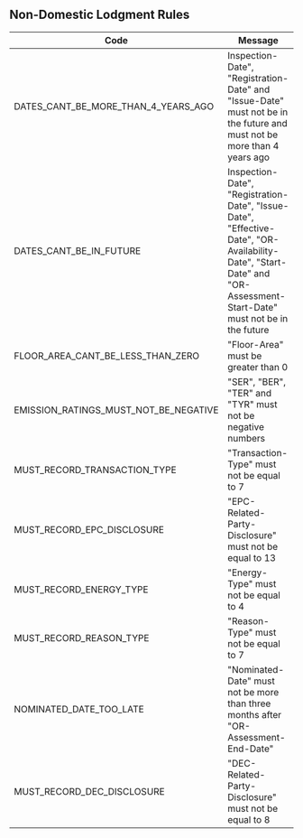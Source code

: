 ## Non-Domestic Lodgment Rules

| Code                                  | Message                                                                                                                                                              |
|---------------------------------------|----------------------------------------------------------------------------------------------------------------------------------------------------------------------|
| DATES_CANT_BE_MORE_THAN_4_YEARS_AGO   | Inspection-Date", "Registration-Date" and "Issue-Date" must not be in the future and must not be more than 4 years ago                                               |
| DATES_CANT_BE_IN_FUTURE               | Inspection-Date", "Registration-Date", "Issue-Date", "Effective-Date", "OR-Availability-Date", "Start-Date" and "OR-Assessment-Start-Date" must not be in the future |
| FLOOR_AREA_CANT_BE_LESS_THAN_ZERO     | "Floor-Area" must be greater than 0                                                                                                                                  |
| EMISSION_RATINGS_MUST_NOT_BE_NEGATIVE | "SER", "BER", "TER" and "TYR" must not be negative numbers                                                                                                           |
| MUST_RECORD_TRANSACTION_TYPE          | "Transaction-Type" must not be equal to 7                                                                                                                            |
| MUST_RECORD_EPC_DISCLOSURE            | "EPC-Related-Party-Disclosure" must not be equal to 13                                                                                                               |
| MUST_RECORD_ENERGY_TYPE               | "Energy-Type" must not be equal to 4                                                                                                                                 |
| MUST_RECORD_REASON_TYPE               | "Reason-Type" must not be equal to 7                                                                                                                                 |
| NOMINATED_DATE_TOO_LATE               | "Nominated-Date" must not be more than three months after "OR-Assessment-End-Date"                                                                                   |
| MUST_RECORD_DEC_DISCLOSURE            | "DEC-Related-Party-Disclosure" must not be equal to 8                                                                                                                |
